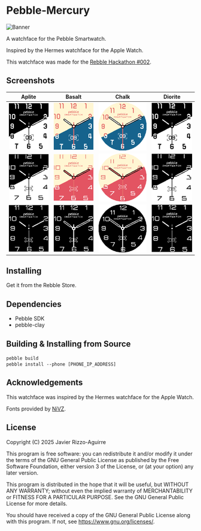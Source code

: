 # Pebble-Mercury

![Banner](img/banner.png)

A watchface for the Pebble Smartwatch.

Inspired by the Hermes watchface for the Apple Watch.

This watchface was made for the
[Rebble Hackathon #002](https://rebble.io/hackathon-002/).

## Screenshots

| Aplite                                 | Basalt                                 | Chalk                                   | Diorite                                  |
| -------------------------------------  | -------------------------------------  | --------------------------------------- | ---------------------------------------  |
| ![Aplite](img/screenshots/aplite.png)  | ![Basalt](img/screenshots/basalt.png)  | ![Chalk](img/screenshots/chalk.png)     | ![Diorite](img/screenshots/diorite.png)  |
| ![Aplite](img/screenshots/aplite2.png) | ![Basalt](img/screenshots/basalt2.png) | ![Chalk](img/screenshots/chalk2.png)    | ![Diorite](img/screenshots/diorite2.png) |
| ![Aplite](img/screenshots/aplite3.png) | ![Basalt](img/screenshots/basalt3.png) | ![Chalk](img/screenshots/chalk3.png)    | ![Diorite](img/screenshots/diorite3.png) |

## Installing

Get it from the Rebble Store.

## Dependencies

* Pebble SDK
* pebble-clay

## Building & Installing from Source

```
pebble build
pebble install --phone [PHONE_IP_ADDRESS]
```

## Acknowledgements

This watchface was inspired by the Hermes watchface for the Apple Watch.

Fonts provided by [NiVZ](https://apps.rebble.io/en_US/developer/549f60677c5f0ee803000014/1).

## License

Copyright (C) 2025 Javier Rizzo-Aguirre

This program is free software: you can redistribute it and/or modify
it under the terms of the GNU General Public License as published by
the Free Software Foundation, either version 3 of the License, or
(at your option) any later version.

This program is distributed in the hope that it will be useful,
but WITHOUT ANY WARRANTY; without even the implied warranty of
MERCHANTABILITY or FITNESS FOR A PARTICULAR PURPOSE.  See the
GNU General Public License for more details.

You should have received a copy of the GNU General Public License
along with this program.  If not, see <https://www.gnu.org/licenses/>.
